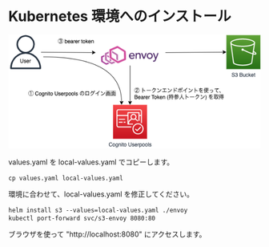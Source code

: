 Kubernetes 環境へのインストール
===

![](../image/envoy-oauth2.png)

values.yaml を local-values.yaml でコピーします。 

```shell
cp values.yaml local-values.yaml
```

環境に合わせて、local-values.yaml を修正してください。

```shell
helm install s3 --values=local-values.yaml ./envoy
kubectl port-forward svc/s3-envoy 8080:80
```

ブラウザを使って "http://localhost:8080" にアクセスします。
